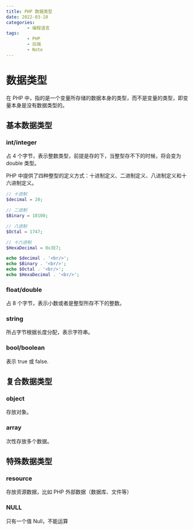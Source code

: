 ```yaml
---
title: PHP 数据类型
date: 2022-03-10
categories:
        - 编程语言
tags:
        - PHP
        - 后端
        - Note
---
```


# 数据类型

在 PHP 中，指的是一个变量所存储的数据本身的类型，而不是变量的类型，即变量本身是没有数据类型的。

## 基本数据类型

### int/integer

占 4 个字节，表示整数类型，前提是存的下，当整型存不下的时候，将会变为 double 类型。

PHP 中提供了四种整型的定义方式：十进制定义、二进制定义、八进制定义和十六进制定义。

```php
// 十进制
$decimal = 20;

// 二进制
$Binary = 10100;

// 八进制
$Octal = 1747;

// 十六进制
$HexaDecimal = 0x3E7;

echo $decimal . '<br/>';
echo $Binary . '<br/>';
echo $Octal . '<br/>';
echo $HexaDecimal . '<br/>';

```

### float/double

占 8 个字节，表示小数或者是整型所存不下的整数。

### string

所占字节根据长度分配，表示字符串。

### bool/boolean

表示 true 或 false.

## 复合数据类型

### object

存放对象。

### array

次性存放多个数据。

## 特殊数据类型

### resource

存放资源数据，比如 PHP 外部数据（数据库、文件等）

### NULL

只有一个值 Null，不能运算
